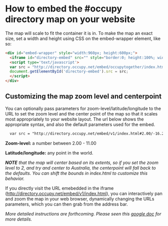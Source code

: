 
How to embed the #occupy directory map on your website
======================================================


The map will scale to fit the container it is in. To make the map an exact size, set a width and height using CSS on the embed-wrapper element, like so:

```html
<div id="embed-wrapper" style="width:960px; height:600px;">
  <iframe id="directory-embed" src="" style="border:0; height:100%; width:100%;" marginwidth="0" marginheight="0" frameborder="0" vspace="0" hspace="0" allowtransparency="true" scrolling="no"></iframe>
  <script type='text/javascript'>
  var src = "http://directory.occupy.net/embed/occupytogether/index.html?" + "phostname=" + window.location.hostname;
  document.getElementById('directory-embed').src = src;
  </script>
</div>
```

Customizing the map zoom level and centerpoint
----------------------------------------------

You can optionally pass parameters for zoom-level/latitude/longitude to the URL to set the zoom level and the center point of the map so that it scales most appropriately to your website layout. The url below shows the appropriate syntax, and also the default parameters used for the embed.

```html
  var src = "http://directory.occupy.net/embed/v1/index.html#2.00/-16.2/10.0?" + "phostname=" + window.location.hostname;
```

**Zoom-level:** a number between 2.00 - 11.00

**Latitude/longitude:** any point in the world.

_**NOTE** that the map will center based on its extents, so if you set the zoom level to 2, and try and center to Australia, the centerpoint will fall back to the defaults. You can shift the bounds in index.html to customize this behavior._


If you directly visit the URL emebedded in the iframe (http://directory.occupy.net/embed/v1/index.html), you can interactively pan and zoom the map in your web browser, dynamically changing the URLs parameters, which you can then grab from the address bar.


_More detailed instructions are forthcoming. Please seen this [google doc](https://docs.google.com/document/d/1gzlRvXYSfyGZRoWP_stHZAzGV66jR9bBFhREeqcBPdw/edit#heading=h.bcdf9msxnwpl) for more details._
